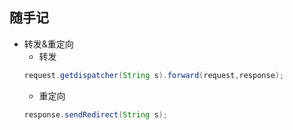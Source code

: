 ## 随手记
+ 转发&重定向
    +   转发
    ```java
    request.getdispatcher(String s).forward(request,response);
    ```
    +   重定向
    ```java
    response.sendRedirect(String s);
    ```
